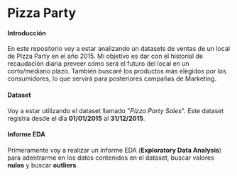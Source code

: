 # Pizza Party

#### Introducción

En este repositorio voy a estar analizando un datasets de ventas de un local de Pizza Party en el año 2015. Mí objetivo es dar con el historial de recaudación diaria preveer cómo será el futuro del local en un corto/mediano plazo. También buscaré los productos más elegidos por los consumidores, lo que servirá para posteriores campañas de Marketing.

#### Dataset

Voy a estar utilizando el dataset llamado "*Pizza Party Sales*". Este dataset registra desde el día **01/01/2015** al **31/12/2015**.

#### Informe EDA

Primeramente voy a realizar un informe EDA (**Exploratory Data Analysis**) para adentrarme en los datos contenidos en el dataset, buscar valores **nulos** y buscar **outliers**.